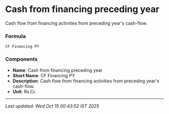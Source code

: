 # Cash from financing preceding year
Cash flow from financing activities from preceding year's cash-flow.

### Formula
```text
CF Financing PY
```


### Components
- **Name**: Cash from financing preceding year
- **Short Name**: CF Financing PY
- **Description**: Cash flow from financing activities from preceding year's cash-flow.
- **Unit**: Rs.Cr.

---
*Last updated: Wed Oct 15 00:43:52 IST 2025*
